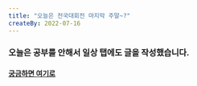 ```yaml
---
title: "오늘은 전국대회전 마지막 주말~?"
createBy: 2022-07-16
---
```


### 오늘은 공부를 안해서 일상 탭에도 글을 작성했습니다.

#### [궁금하면 여기로](../../Daily/Daily2.md)
